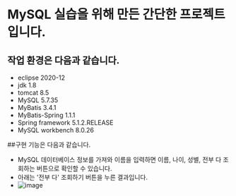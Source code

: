 # MySQL 실습을 위해 만든 간단한 프로젝트입니다.



## 작업 환경은 다음과 같습니다.

- eclipse 2020-12
- jdk 1.8
- tomcat 8.5
- MySQL 5.7.35
- MyBatis 3.4.1
- MyBatis-Spring 1.1.1
- Spring framework 5.1.2.RELEASE
- MySQL workbench 8.0.26



##구현 기능은 다음과 같습니다.
- MySQL 데이터베이스 정보를 가져와 이름을 입력하면 이름, 나이, 성별, 전부 다 조회하는 버튼으로 확인할 수 있습니다.
- 아래는 '전부 다' 조회하기 버튼을 누른 결과입니다.
- ![image](https://user-images.githubusercontent.com/78828589/130540426-0c854ef3-8a78-47cc-8ffb-e226a394392c.png)
